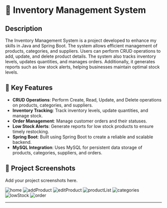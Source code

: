 # 📂 Inventory Management System

## Description
The Inventory Management System is a project developed to enhance my skills in Java and Spring Boot. The system allows efficient management of products, categories, and suppliers. Users can perform CRUD operations to add, update, and delete product details. The system also tracks inventory levels, updates quantities, and manages orders. Additionally, it generates reports such as low stock alerts, helping businesses maintain optimal stock levels.

## 🔑 Key Features
- **CRUD Operations**: Perform Create, Read, Update, and Delete operations on products, categories, and suppliers.
- **Inventory Tracking**: Track inventory levels, update quantities, and manage stock.
- **Order Management**: Manage customer orders and their statuses.
- **Low Stock Alerts**: Generate reports for low stock products to ensure timely restocking.
- **Spring Boot**: Built using Spring Boot to create a reliable and scalable backend.
- **MySQL Integration**: Uses MySQL for persistent data storage of products, categories, suppliers, and orders.

## 📸 Project Screenshots
Add your project screenshots here.

![home](https://github.com/user-attachments/assets/f0693f43-a3d0-4f3a-b8b8-ed14eb983812)
![addProduct](https://github.com/user-attachments/assets/31201963-62b8-41c2-9ed8-1914f54bc14e)
![editProduct](https://github.com/user-attachments/assets/54a129d0-5ab0-469c-8636-9226307d6cb6)
![productList](https://github.com/user-attachments/assets/daf12bd2-c172-4434-ac32-1b86e55e2a53)
![categories](https://github.com/user-attachments/assets/4efbaea5-7166-47e8-9b4f-13824d41779b)
![lowStock](https://github.com/user-attachments/assets/1de8371a-e788-461b-8711-87490c1bcc3a)
![order](https://github.com/user-attachments/assets/347eaa07-ef14-46d3-aa95-2ea9be119a84)


---
